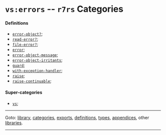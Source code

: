 

<a id='category__r7rs__vs_3a_errors'></a>

# `vs:errors` -- `r7rs` Categories


<a id='category__r7rs__vs_3a_errors__definitions'></a>

#### Definitions

 * [`error-object?`](../../r7rs/definitions/error-object_3f.md#definition__r7rs__error-object_3f);
 * [`read-error?`](../../r7rs/definitions/read-error_3f.md#definition__r7rs__read-error_3f);
 * [`file-error?`](../../r7rs/definitions/file-error_3f.md#definition__r7rs__file-error_3f);
 * [`error`](../../r7rs/definitions/error.md#definition__r7rs__error);
 * [`error-object-message`](../../r7rs/definitions/error-object-message.md#definition__r7rs__error-object-message);
 * [`error-object-irritants`](../../r7rs/definitions/error-object-irritants.md#definition__r7rs__error-object-irritants);
 * [`guard`](../../r7rs/definitions/guard.md#definition__r7rs__guard);
 * [`with-exception-handler`](../../r7rs/definitions/with-exception-handler.md#definition__r7rs__with-exception-handler);
 * [`raise`](../../r7rs/definitions/raise.md#definition__r7rs__raise);
 * [`raise-continuable`](../../r7rs/definitions/raise-continuable.md#definition__r7rs__raise-continuable);


<a id='category__r7rs__vs_3a_errors__super-categories'></a>

#### Super-categories

 * [`vs`](../../r7rs/categories/vs.md#category__r7rs__vs);

----

Goto: [library](../../r7rs/_index.md#library__r7rs), [categories](../../r7rs/categories/_index.md#toc__r7rs__categories), [exports](../../r7rs/exports/_index.md#toc__r7rs__exports), [definitions](../../r7rs/definitions/_index.md#toc__r7rs__definitions), [types](../../r7rs/types/_index.md#toc__r7rs__types), [appendices](../../r7rs/appendices/_index.md#toc__r7rs__appendices), other [libraries](../../_libraries.md#toc__libraries).

----

